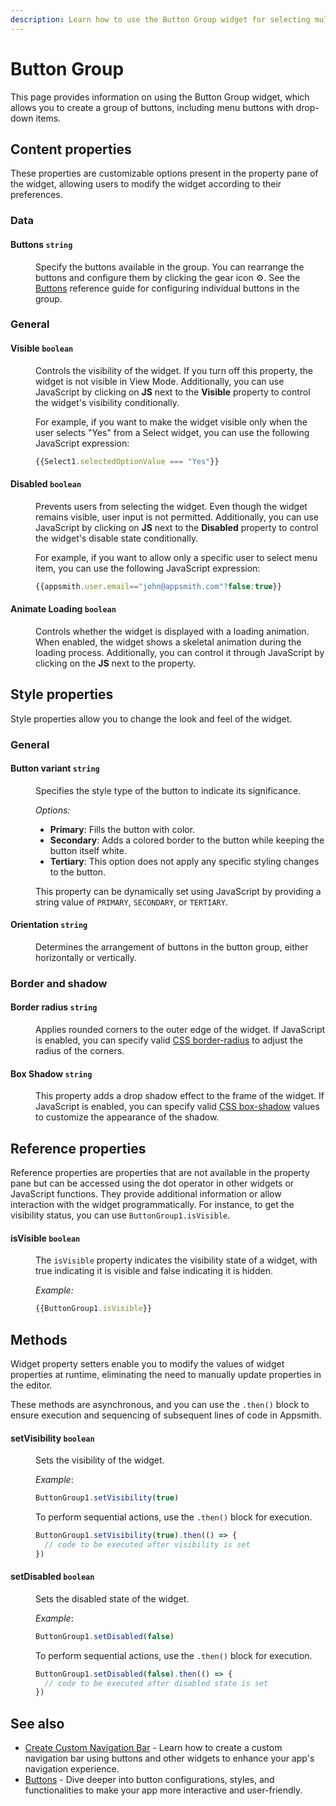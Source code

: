 ```yaml
---
description: Learn how to use the Button Group widget for selecting multiple items from predefined choices.
---
```

# Button Group

This page provides information on using the Button Group widget, which allows you to create a group of buttons, including menu buttons with drop-down items.

<VideoEmbed host="youtube" videoId="oWGK1s5nGns" title="How to use Button Group Widget" caption="How to use Button Group Widget"/>


## Content properties

These properties are customizable options present in the property pane of the widget, allowing users to modify the widget according to their preferences.


### Data

#### Buttons `string`

<dd>

Specify the buttons available in the group. You can rearrange the buttons and configure them by clicking the gear icon ⚙️. See the [Buttons](/reference/widgets/button-group/buttons) reference guide for configuring individual buttons in the group.

</dd>

### General

#### Visible `boolean`

<dd>

Controls the visibility of the widget. If you turn off this property, the widget is not visible in View Mode. Additionally, you can use JavaScript by clicking on **JS** next to the **Visible** property to control the widget's visibility conditionally.

For example, if you want to make the widget visible only when the user selects "Yes" from a Select widget, you can use the following JavaScript expression: 
```js
{{Select1.selectedOptionValue === "Yes"}}
```

</dd>

#### Disabled `boolean`

<dd>

Prevents users from selecting the widget. Even though the widget remains visible, user input is not permitted. Additionally, you can use JavaScript by clicking on **JS** next to the **Disabled** property to control the widget's disable state conditionally.

For example, if you want to allow only a specific user to select menu item, you can use the following JavaScript expression: 
```js
{{appsmith.user.email=="john@appsmith.com"?false:true}}
```

</dd>


#### Animate Loading `boolean`


<dd>

Controls whether the widget is displayed with a loading animation. When enabled, the widget shows a skeletal animation during the loading process. Additionally, you can control it through JavaScript by clicking on the **JS** next to the property.

</dd>

## Style properties
Style properties allow you to change the look and feel of the widget.

### General

#### Button variant `string`

<dd>

Specifies the style type of the button to indicate its significance.

*Options:*

* **Primary**: Fills the button with color.
* **Secondary**: Adds a colored border to the button while keeping the button itself white.
* **Tertiary**: This option does not apply any specific styling changes to the button.

This property can be dynamically set using JavaScript by providing a string value of `PRIMARY`, `SECONDARY`, or `TERTIARY`.
</dd>

#### Orientation `string`

<dd>

Determines the arrangement of buttons in the button group, either horizontally or vertically.

</dd>


### Border and shadow

#### Border radius `string`

<dd>

Applies rounded corners to the outer edge of the widget. If JavaScript is enabled, you can specify valid [CSS border-radius](https://developer.mozilla.org/en-US/docs/Web/CSS/border-radius) to adjust the radius of the corners.

</dd>

#### Box Shadow `string`
 

<dd>

This property adds a drop shadow effect to the frame of the widget. If JavaScript is enabled, you can specify valid [CSS box-shadow](https://developer.mozilla.org/en-US/docs/Web/CSS/box-shadow) values to customize the appearance of the shadow.


</dd>

## Reference properties

Reference properties are properties that are not available in the property pane but can be accessed using the dot operator in other widgets or JavaScript functions. They provide additional information or allow interaction with the widget programmatically. For instance, to get the visibility status, you can use `ButtonGroup1.isVisible`.


#### isVisible `boolean`

<dd>

The `isVisible` property indicates the visibility state of a widget, with true indicating it is visible and false indicating it is hidden.

*Example:*
```js
{{ButtonGroup1.isVisible}}
```

</dd>


## Methods

Widget property setters enable you to modify the values of widget properties at runtime, eliminating the need to manually update properties in the editor.

These methods are asynchronous, and you can use the `.then()` block to ensure execution and sequencing of subsequent lines of code in Appsmith.


#### setVisibility `boolean`

<dd>

Sets the visibility of the widget.

*Example*:

```js
ButtonGroup1.setVisibility(true)
```

To perform sequential actions, use the `.then()` block for execution.

```js
ButtonGroup1.setVisibility(true).then(() => {
  // code to be executed after visibility is set
})

```

</dd>


#### setDisabled `boolean`

<dd>

Sets the disabled state of the widget.

*Example*:

```js
ButtonGroup1.setDisabled(false)
```

To perform sequential actions, use the `.then()` block for execution.

```js
ButtonGroup1.setDisabled(false).then(() => {
  // code to be executed after disabled state is set
})
```

</dd>

## See also

- [Create Custom Navigation Bar](/build-apps/how-to-guides/create-custom-nav-bar) - Learn how to create a custom navigation bar using buttons and other widgets to enhance your app's navigation experience.
- [Buttons](/reference/widgets/button/buttons) - Dive deeper into button configurations, styles, and functionalities to make your app more interactive and user-friendly.


